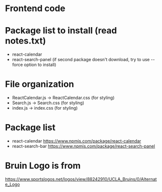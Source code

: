 # Frontend code

# Package list to install (read notes.txt)
- react-calendar
- react-search-panel
(if second package doesn't download, try to use
--force option to install)

# File organization
- ReactCalendar.js -> ReactCalendar.css (for styling)
- Search.js -> Search.css (for styling)
- index.js -> index.css (for styling)

# Package list
- react-calendar
    https://www.npmjs.com/package/react-calendar 
- react-search-bar
    https://www.npmjs.com/package/react-search-panel

# Bruin Logo is from
https://www.sportslogos.net/logos/view/88242910/UCLA_Bruins/0/Alternate_Logo
